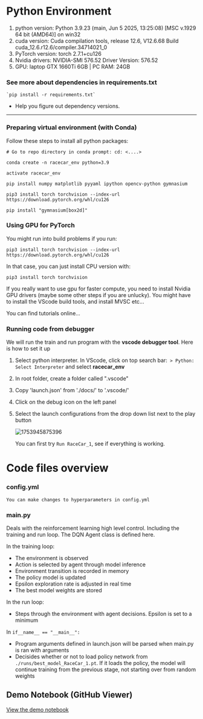 # Python Environment

1. python version: Python 3.9.23 (main, Jun  5 2025, 13:25:08) [MSC v.1929 64 bit (AMD64)] on win32
2. cuda version: Cuda compilation tools, release 12.6, V12.6.68
   Build cuda_12.6.r12.6/compiler.34714021_0
3. PyTorch version: torch    2.7.1+cu126
4. Nvidia drivers: NVIDIA-SMI 576.52  Driver Version: 576.52
5. GPU: laptop GTX 1660Ti 6GB 	| 	PC RAM: 24GB

### See more about dependencies in requirements.txt

    `pip install -r requirements.txt`

* Help you figure out dependency versions.

---

### Preparing virtual environment (with Conda)

Follow these steps to install all python packages:

```
# Go to repo directory in conda prompt: cd: <....>

conda create -n racecar_env python=3.9

activate racecar_env

pip install numpy matplotlib pyyaml ipython opencv-python gymnasium

pip3 install torch torchvision --index-url https://download.pytorch.org/whl/cu126

pip install "gymnasium[box2d]"
```

### Using GPU for PyTorch

You might run into build problems if you run:

```
pip3 install torch torchvision --index-url https://download.pytorch.org/whl/cu126
```

In that case, you can just install CPU version with:

```
pip3 install torch torchvision
```

If you really want to use gpu for faster compute, you need to install Nvidia GPU drivers (maybe some other steps if you are unlucky). You might have to install the VScode build tools, and install MVSC etc...

You can find tutorials online...

### Running code from debugger

We will run the train and run program with the **vscode debugger tool**. Here is how to set it up

1. Select python interpreter. In VScode, click on top search bar:` > Python: Select Interpreter` and select **racecar_env**
2. In root folder, create a folder called ".vscode"
3. Copy 'launch.json' from './docs/' to '.vscode/'
4. Click on the debug icon on the left panel
5. Select the launch configurations from the drop down list next to the play button

   ![1753945875396](image/README/1753945875396.png)

   You can first try `Run RaceCar_1`, see if everything is working.

# Code files overview

### config.yml

    You can make changes to hyperparameters in config.yml

### main.py

Deals with the reinforcement learning high level control. Including the training and run loop. The DQN Agent class is defined here. 

In the training loop:

* The environment is observed
* Action is selected by agent through model inference
* Environment transition is recorded in memory
* The policy model is updated
* Epsilon exploration rate is adjusted in real time
* The best model weights are stored

In the run loop:

- Steps through the environment with agent decisions. Epsilon is set to a minimum

In    `if__name__ == "__main__":`

* Program arguments defined in launch.json will be parsed when main.py is ran with arguments
* Decisides whether or not to load policy network from `./runs/best_model_RaceCar_1.pt`. If it loads the policy, the model will continue training from the previous stage, not starting over from random weights

## Demo Notebook (GitHub Viewer)

[View the demo notebook](./Env_Wrapper_Demo.ipynb)
